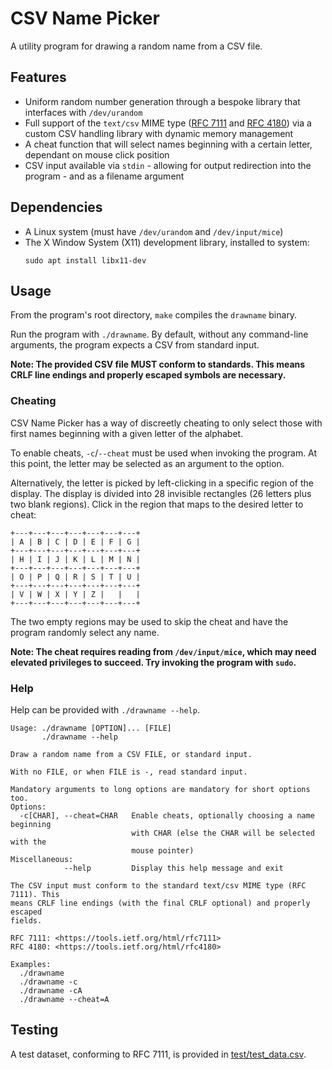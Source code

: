# CSV Name Picker

A utility program for drawing a random name from a CSV file.

## Features
- Uniform random number generation through a bespoke library that interfaces with `/dev/urandom`
- Full support of the `text/csv` MIME type ([RFC 7111](https://tools.ietf.org/html/rfc7111) and [RFC 4180](https://tools.ietf.org/html/rfc4180)) via a custom CSV handling library with dynamic memory management
- A cheat function that will select names beginning with a certain letter, dependant on mouse click position
- CSV input available via `stdin` - allowing for output redirection into the program - and as a filename argument

## Dependencies
* A Linux system (must have `/dev/urandom` and `/dev/input/mice`)
* The X Window System (X11) development library, installed to system:
    ```
    sudo apt install libx11-dev
    ```

## Usage
From the program's root directory, `make` compiles the `drawname` binary.

Run the program with `./drawname`. By default, without any command-line arguments, the program expects a CSV from standard input.

**Note: The provided CSV file MUST conform to standards. This means CRLF line endings and properly escaped symbols are necessary.**

### Cheating
CSV Name Picker has a way of discreetly cheating to only select those with first names beginning with a given letter of the alphabet.

To enable cheats, `-c`/`--cheat` must be used when invoking the program. At this point, the letter may be selected as an argument to the option.

Alternatively, the letter is picked by left-clicking in a specific region of the display. The display is divided into 28 invisible rectangles (26 letters plus two blank regions). Click in the region that maps to the desired letter to cheat:
```
+---+---+---+---+---+---+---+
| A | B | C | D | E | F | G |
+---+---+---+---+---+---+---+
| H | I | J | K | L | M | N |
+---+---+---+---+---+---+---+
| O | P | Q | R | S | T | U |
+---+---+---+---+---+---+---+
| V | W | X | Y | Z |   |   |
+---+---+---+---+---+---+---+
```
The two empty regions may be used to skip the cheat and have the program randomly select any name.

**Note: The cheat requires reading from `/dev/input/mice`, which may need elevated privileges to succeed. Try invoking the program with `sudo`.**

### Help

Help can be provided with `./drawname --help`.

```
Usage: ./drawname [OPTION]... [FILE]
       ./drawname --help

Draw a random name from a CSV FILE, or standard input.

With no FILE, or when FILE is -, read standard input.

Mandatory arguments to long options are mandatory for short options too.
Options:
  -c[CHAR], --cheat=CHAR   Enable cheats, optionally choosing a name beginning
                           with CHAR (else the CHAR will be selected with the
                           mouse pointer)
Miscellaneous:
            --help         Display this help message and exit

The CSV input must conform to the standard text/csv MIME type (RFC 7111). This
means CRLF line endings (with the final CRLF optional) and properly escaped
fields.

RFC 7111: <https://tools.ietf.org/html/rfc7111>
RFC 4180: <https://tools.ietf.org/html/rfc4180>

Examples:
  ./drawname
  ./drawname -c
  ./drawname -cA
  ./drawname --cheat=A

```

## Testing
A test dataset, conforming to RFC 7111, is provided in [test/test_data.csv](test/test_data.csv).